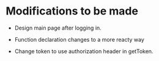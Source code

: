 # Modifications to be made

- Design main page after logging in.

- Function declaration changes to a more reacty way

- Change token to use authorization header in getToken.
